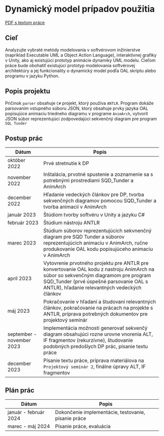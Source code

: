 # Dynamický model prípadov použitia
[PDF s textom práce](https://www.overleaf.com/read/sybmxbjsbzyv)
## Cieľ
Analyzujte vybraté metódy modelovania v softvérovom inžinierstve (napríklad
Executable UML a Object Action Language), interaktívnej grafiky v Unity, ako
aj existujúci prototyp animácie dynamiky UML modelu.
Cieľom práce bude obohatiť existujúci prototyp modelovania softvérovej
architektúry a jej funkcionality o dynamický model podľa OAL skriptu alebo
programu v jazyku Python.

## Popis projektu
Pričinok `parser` obsahuje `C#` projekt, ktorý používa `ANTLR`. Program dokáže parsovaním vstupného súboru JSON, ktorý obsahuje prvky jazyka OAL popisujúce animaciu triedneho diagramu v programe `AnimArch`, vytvorit JSON súbor
reprezentujúci zodpovedajúci sekvenčný diagram pre program `SQL Tunder`

## Postup prác

| Dátum | Popis |
|-------|-------|
| október 2022 | Prvé stretnutie k DP |
| november 2022 | Inštalácia, prvotné spustenie a zoznamenie sa s potrebnými prostrediami SQD_Tunder a AnimArch  |
| december 2022| Hľadanie vedeckých článkov pre DP, tvorba sekvenčných diagramov pomocou SQD_Tunder a tvorba animacií v AnimArch|
| január 2023 | Štúdiom tvorby softvéru v Unity a jazyku C#|
|február 2023| Štúdium nástroju ANTLR|
|marec 2023| Śtúdium súborov reprezentujúcich sekvnenčný diagram pre SQD Tunder a súborov reprezentujúcich animaciu v AnimArch, ručne produkovanie OAL kodu popisujúceho animaciu v AnimArch|
|apríl 2023| Vytovrenie prvotného projektu pre ANTLR pre konvertovanie OAL kodu z nastroju AnimArch na súbor so sekvenčným diagramom pre program SQD_Tunder (prvé úspešné parsovanie OAL s ANTLR), hľadanie relevantných vedeckých článkov |
|máj 2023| Pokračovanie v hľadaní a študovaní relevantných článkov, pokračovanie na prácach na projekte s ANTLR, príprava potrebných dokumentov pre projektový seminár|
|september - november 2023| Implementácia možnosti generovať sekvenčý diagram obsahujúci rozne urovne vnorenia ALT, IF fragmentov (rekurzívne), študovanie podobných predošlych DP prác, písanie textu práce |
|december 2023| Písanie textu práce, príprava materiálova na `Projektový seminár 2`, finálne úpravy ALT, IF fragmentov|


## Plán prác

| Dátum | Popis |
|-------|-------|
| január - február 2024 | Dokončenie implementácie, testovanie, písanie práce |
| marec - máj 2024 | Písanie práce, evaluácia |

